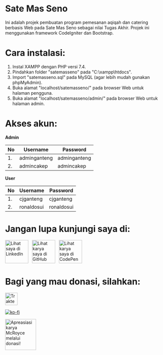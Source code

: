 # Sate Mas Seno
Ini adalah projek pembuatan program pemesanan aqiqah dan catering berbasis Web pada Sate Mas Seno sebagai nilai Tugas Akhir.
Projek ini menggunakan framework CodeIgniter dan Bootstrap.

# Cara instalasi:
1. Instal XAMPP dengan PHP versi 7.4.
2. Pindahkan folder "satemasseno" pada "C:\xampp\htdocs\".
3. Import "satemasseno.sql" pada MySQL (agar lebih mudah gunakan phpMyAdmin).
4. Buka alamat "localhost/satemasseno/" pada browser Web untuk halaman pengguna.
5. Buka alamat "localhost/satemasseno/admin/" pada browser Web untuk halaman admin.

# Akses akun:
**Admin**

| No  | Username     | Password     |
| --- | ------------ | ------------ |
| 1.  | adminganteng | adminganteng |
| 2.  | admincakep   | admincakep   |

**User**
   
| No  | Username     | Password     |
| --- | ------------ | ------------ |
| 1.  | cjganteng    | cjganteng    |
| 2.  | ronaldosui   | ronaldosui   |
   

# Jangan lupa kunjungi saya di:
<a href="https://www.linkedin.com/in/muhamad-faisal-fikri-dewantoro-18655b226" title="Kunjungi LinkedIn saya"> <img src="https://cdn-icons-png.flaticon.com/512/174/174857.png" width="75px" alt="Lihat saya di LinkedIn"></a> &nbsp; 
<a href="https://github.com/McRoyce" title="Kunjungi GitHub saya"> <img src="https://cdn-icons-png.flaticon.com/512/25/25231.png" width="75px" alt="Lihat karya saya di GitHub"></a> &nbsp; 
<a href="https://codepen.io/mcroyce" title="Kunjungi CodePen saya"> <img src="https://cdn-icons-png.flaticon.com/512/2111/2111501.png" width="75px" alt="Lihat karya saya di CodePen"></a>

# Bagi yang mau donasi, silahkan:
<a href="https://trakteer.id/McRoyce" target="_blank"><img id="wse-buttons-preview" src="https://cdn.trakteer.id/images/embed/trbtn-red-1.png" style="border:0px;height:40px;" alt="Trakteer Saya" height="40"></a><br>

[![ko-fi](https://ko-fi.com/img/githubbutton_sm.svg)](https://ko-fi.com/S6S7A9I8Q)<br>

<a href="https://saweria.co/McRoyce" title="Donasi untuk karya McRoyce"> <img src="https://i.ibb.co/8cg9SQS/index.png" width="100px" alt="Apreasiasi karya McRoyce melalui donasi!"></a>

